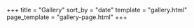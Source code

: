 +++
title = "Gallery"
sort_by = "date"
template = "gallery.html"
page_template = "gallery-page.html"
+++